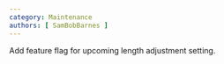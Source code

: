 ```yaml
---
category: Maintenance
authors: [ SamBobBarnes ]
---
```


Add feature flag for upcoming length adjustment setting.
